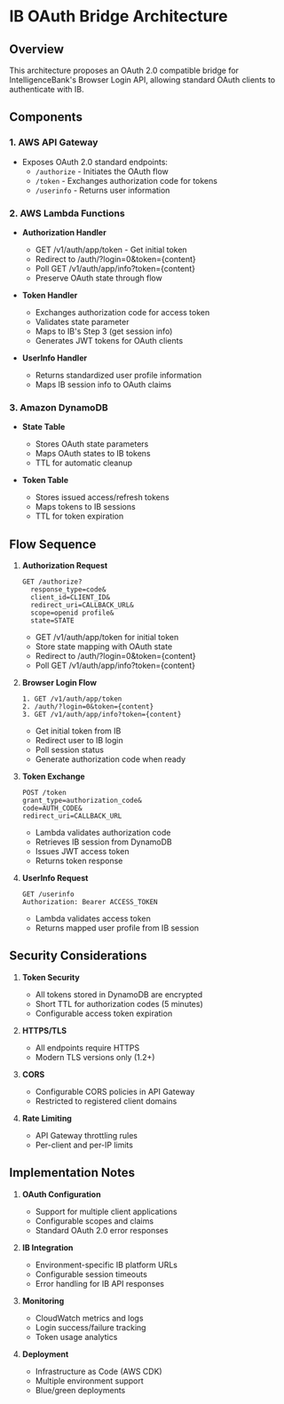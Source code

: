 # IB OAuth Bridge Architecture

## Overview
This architecture proposes an OAuth 2.0 compatible bridge for IntelligenceBank's Browser Login API, allowing standard OAuth clients to authenticate with IB.

## Components

### 1. AWS API Gateway
- Exposes OAuth 2.0 standard endpoints:
  * `/authorize` - Initiates the OAuth flow
  * `/token` - Exchanges authorization code for tokens
  * `/userinfo` - Returns user information

### 2. AWS Lambda Functions
- **Authorization Handler**
  * GET /v1/auth/app/token - Get initial token
  * Redirect to /auth/?login=0&token={content}
  * Poll GET /v1/auth/app/info?token={content}
  * Preserve OAuth state through flow

- **Token Handler**
  * Exchanges authorization code for access token
  * Validates state parameter
  * Maps to IB's Step 3 (get session info)
  * Generates JWT tokens for OAuth clients

- **UserInfo Handler**
  * Returns standardized user profile information
  * Maps IB session info to OAuth claims

### 3. Amazon DynamoDB
- **State Table**
  * Stores OAuth state parameters
  * Maps OAuth states to IB tokens
  * TTL for automatic cleanup

- **Token Table**
  * Stores issued access/refresh tokens
  * Maps tokens to IB sessions
  * TTL for token expiration

## Flow Sequence

1. **Authorization Request**
   ```
   GET /authorize?
     response_type=code&
     client_id=CLIENT_ID&
     redirect_uri=CALLBACK_URL&
     scope=openid profile&
     state=STATE
   ```
   - GET /v1/auth/app/token for initial token
   - Store state mapping with OAuth state
   - Redirect to /auth/?login=0&token={content}
   - Poll GET /v1/auth/app/info?token={content}

2. **Browser Login Flow**
    ```
    1. GET /v1/auth/app/token
    2. /auth/?login=0&token={content}
    3. GET /v1/auth/app/info?token={content}
    ```
    - Get initial token from IB
    - Redirect user to IB login
    - Poll session status
    - Generate authorization code when ready

3. **Token Exchange**
   ```
   POST /token
   grant_type=authorization_code&
   code=AUTH_CODE&
   redirect_uri=CALLBACK_URL
   ```
   - Lambda validates authorization code
   - Retrieves IB session from DynamoDB
   - Issues JWT access token
   - Returns token response

4. **UserInfo Request**
   ```
   GET /userinfo
   Authorization: Bearer ACCESS_TOKEN
   ```
   - Lambda validates access token
   - Returns mapped user profile from IB session

## Security Considerations

1. **Token Security**
   - All tokens stored in DynamoDB are encrypted
   - Short TTL for authorization codes (5 minutes)
   - Configurable access token expiration

2. **HTTPS/TLS**
   - All endpoints require HTTPS
   - Modern TLS versions only (1.2+)

3. **CORS**
   - Configurable CORS policies in API Gateway
   - Restricted to registered client domains

4. **Rate Limiting**
   - API Gateway throttling rules
   - Per-client and per-IP limits

## Implementation Notes

1. **OAuth Configuration**
   - Support for multiple client applications
   - Configurable scopes and claims
   - Standard OAuth 2.0 error responses

2. **IB Integration**
   - Environment-specific IB platform URLs
   - Configurable session timeouts
   - Error handling for IB API responses

3. **Monitoring**
   - CloudWatch metrics and logs
   - Login success/failure tracking
   - Token usage analytics

4. **Deployment**
   - Infrastructure as Code (AWS CDK)
   - Multiple environment support
   - Blue/green deployments